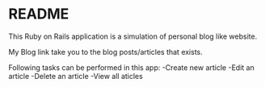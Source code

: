 # README

This Ruby on Rails application is a simulation of personal blog like website.

My Blog link take you to the blog posts/articles that exists.

Following tasks can be performed in this app:
-Create new article
-Edit an article
-Delete an article
-View all aticles
